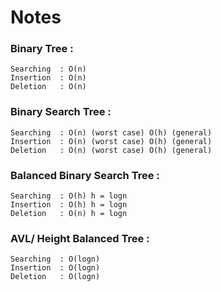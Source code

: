 # Notes

### Binary Tree :

    Searching  : O(n)
    Insertion  : O(n)
    Deletion   : O(n)

### Binary Search Tree :

    Searching  : O(n) (worst case) O(h) (general)
    Insertion  : O(n) (worst case) O(h) (general)
    Deletion   : O(n) (worst case) O(h) (general)
    
### Balanced Binary Search Tree :

    Searching  : O(h) h = logn
    Insertion  : O(h) h = logn
    Deletion   : O(n) h = logn

### AVL/ Height Balanced Tree :    

    Searching  : O(logn)
    Insertion  : O(logn) 
    Deletion   : O(logn) 

